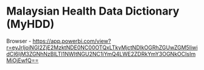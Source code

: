 # Malaysian Health Data Dictionary (MyHDD)

Browser - https://app.powerbi.com/view?r=eyJrIjoiNGI2ZjE2MzktNDE0NC00OTQxLTkyMjctNDlkOGRhZGUwZGM5IiwidCI6IjM3ZGNhNzBlLTI1NWItNGU2NC1iYmQ4LWE2ZDRkYmY3OGNkOCIsImMiOjEwfQ==
